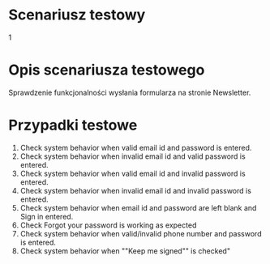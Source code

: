 # Scenariusz testowy		

1

# Opis scenariusza testowego

Sprawdzenie funkcjonalności wysłania formularza na stronie Newsletter.

# Przypadki testowe

1.	Check system behavior when valid email id and password is entered. 
2.	Check system behavior when invalid email id and valid password is entered. 
3.	Check system behavior when valid email id and invalid password is entered. 
4.	Check system behavior when invalid email id and invalid password is entered. 
5.	Check system behavior when email id and password are left blank and Sign in entered. 
6.	Check Forgot your password is working as expected
7.	Check system behavior when valid/invalid phone number and password is entered. 
8.	Check system behavior when ""Keep me signed"" is checked"




